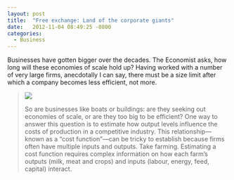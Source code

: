 ```yaml
---
layout: post
title:  "Free exchange: Land of the corporate giants"
date:   2012-11-04 08:49:25 -0800
categories:
  - Business
---
```


Businesses have gotten bigger over the decades. The Economist asks, how long will these economies of scale hold up? Having worked with a number of very large firms, anecdotally I can say, there must be a size limit after which a company becomes less efficient, not more.

 >  ![](/attachments/00f5e0263d8d0d9955c87e684fa52b04/image.png)  
 > 
 >  So are businesses like boats or buildings: are they seeking out economies of scale, or are they too big to be efficient? One way to answer this question is to estimate how output levels influence the costs of production in a competitive industry. This relationship—known as a “cost function”—can be tricky to establish because firms often have multiple inputs and outputs. Take farming. Estimating a cost function requires complex information on how each farm’s outputs (milk, meat and crops) and inputs (labour, energy, feed, capital) interact. 

